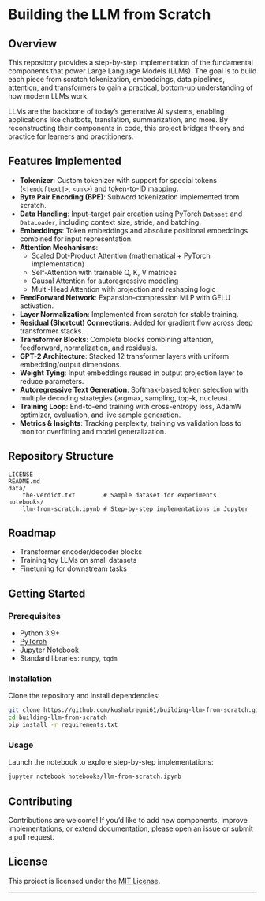 # Building the LLM from Scratch

## Overview

This repository provides a step-by-step implementation of the fundamental components that power Large Language Models (LLMs). The goal is to build each piece from scratch tokenization, embeddings, data pipelines, attention, and transformers  to gain a practical, bottom-up understanding of how modern LLMs work.

LLMs are the backbone of today’s generative AI systems, enabling applications like chatbots, translation, summarization, and more. By reconstructing their components in code, this project bridges theory and practice for learners and practitioners.

## Features Implemented

* **Tokenizer**: Custom tokenizer with support for special tokens (`<|endoftext|>`, `<unk>`) and token-to-ID mapping.  
* **Byte Pair Encoding (BPE)**: Subword tokenization implemented from scratch.  
* **Data Handling**: Input–target pair creation using PyTorch `Dataset` and `DataLoader`, including context size, stride, and batching.  
* **Embeddings**: Token embeddings and absolute positional embeddings combined for input representation.  
* **Attention Mechanisms**:  
  - Scaled Dot-Product Attention (mathematical + PyTorch implementation)  
  - Self-Attention with trainable Q, K, V matrices  
  - Causal Attention for autoregressive modeling  
  - Multi-Head Attention with projection and reshaping logic  
* **FeedForward Network**: Expansion–compression MLP with GELU activation.  
* **Layer Normalization**: Implemented from scratch for stable training.  
* **Residual (Shortcut) Connections**: Added for gradient flow across deep transformer stacks.  
* **Transformer Blocks**: Complete blocks combining attention, feedforward, normalization, and residuals.  
* **GPT-2 Architecture**: Stacked 12 transformer layers with uniform embedding/output dimensions.  
* **Weight Tying**: Input embeddings reused in output projection layer to reduce parameters.  
* **Autoregressive Text Generation**: Softmax-based token selection with multiple decoding strategies (argmax, sampling, top-k, nucleus).  
* **Training Loop**: End-to-end training with cross-entropy loss, AdamW optimizer, evaluation, and live sample generation.  
* **Metrics & Insights**: Tracking perplexity, training vs validation loss to monitor overfitting and model generalization.  


## Repository Structure

```
LICENSE
README.md
data/
    the-verdict.txt        # Sample dataset for experiments
notebooks/
    llm-from-scratch.ipynb # Step-by-step implementations in Jupyter
```

## Roadmap

* Transformer encoder/decoder blocks
* Training toy LLMs on small datasets
* Finetuning for downstream tasks 

## Getting Started

### Prerequisites

* Python 3.9+
* [PyTorch](https://pytorch.org/)
* Jupyter Notebook
* Standard libraries: `numpy`, `tqdm`

### Installation

Clone the repository and install dependencies:

```bash
git clone https://github.com/kushalregmi61/building-llm-from-scratch.git
cd building-llm-from-scratch
pip install -r requirements.txt
```

### Usage

Launch the notebook to explore step-by-step implementations:

```bash
jupyter notebook notebooks/llm-from-scratch.ipynb
```

## Contributing

Contributions are welcome! If you’d like to add new components, improve implementations, or extend documentation, please open an issue or submit a pull request.

## License

This project is licensed under the [MIT License](LICENSE).

---

